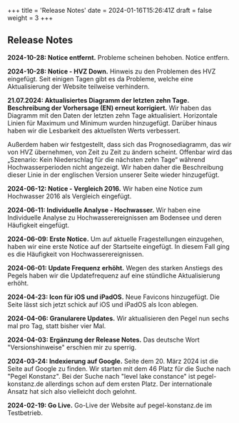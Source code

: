 +++
title = 'Release Notes'
date = 2024-01-16T15:26:41Z
draft = false
weight = 3
+++

## Release Notes

**2024-10-28: Notice entfernt.**
Probleme scheinen behoben. Notice entfern.

**2024-10-28: Notice - HVZ Down.**
Hinweis zu den Problemen des HVZ eingefügt. Seit einigen Tagen gibt es da Probleme, welche eine Aktualisierung der Website teilweise verhindern. 

**21.07.2024: Aktualisiertes Diagramm der letzten zehn Tage. Beschreibung der Vorhersage (EN) erneut korrigiert.**
Wir haben das Diagramm mit den Daten der letzten zehn Tage aktualisiert. Horizontale Linien für Maximum und Minimum wurden hinzugefügt. Darüber hinaus haben wir die Lesbarkeit des aktuellsten Werts verbessert.

Außerdem haben wir festgestellt, dass sich das Prognosediagramm, das wir von HVZ übernehmen, von Zeit zu Zeit zu ändern scheint. Offenbar wird das „Szenario: Kein Niederschlag für die nächsten zehn Tage“ während Hochwasserperioden nicht angezeigt. Wir haben daher die Beschreibung dieser Linie in der englischen Version unserer Seite wieder hinzugefügt.

**2024-06-12: Notice - Vergleich 2016.**
Wir haben eine Notice zum Hochwasser 2016 als Vergleich eingefügt.

**2024-06-11: Individuelle Analyse - Hochwasser.**
Wir haben eine Individuelle Analyse zu Hochwasserereignissen am Bodensee und deren Häufigkeit eingefügt.

**2024-06-09: Erste Notice.**
Um auf aktuelle Fragestellungen einzugehen, haben wir eine erste Notice auf der Startseite eingefügt. In diesem Fall ging es die Häufigkeit von Hochwasserereignissen.

**2024-06-01: Update Frequenz erhöht.**
Wegen des starken Anstiegs des Pegels haben wir die Updatefrequenz auf eine stündliche Aktualisierung erhöht.

**2024-04-23: Icon für iOS und iPadOS.**
Neue Favicons hinzugefügt. Die Seite lässt sich jetzt schick auf iOS und iPadOS als Icon ablegen.

**2024-04-06: Granularere Updates.**
Wir aktualisieren den Pegel nun sechs mal pro Tag, statt bisher vier Mal.

**2024-04-03: Ergänzung der Release Notes.**
Das deutsche Wort "Versionshinweise" erschien mir zu sperrig.

**2024-03-24: Indexierung auf Google.**
Seite dem 20. März 2024 ist die Seite auf Google zu finden. Wir starten mit dem 46 Platz für die Suche nach "Pegel Konstanz". Bei der Suche nach "level lake constance" ist pegel-konstanz.de allerdings schon auf dem ersten Platz. Der internationale Ansatz hat sich also vielleicht doch gelohnt.

**2024-02-19: Go Live.**
Go-Live der Website auf pegel-konstanz.de im Testbetrieb.
